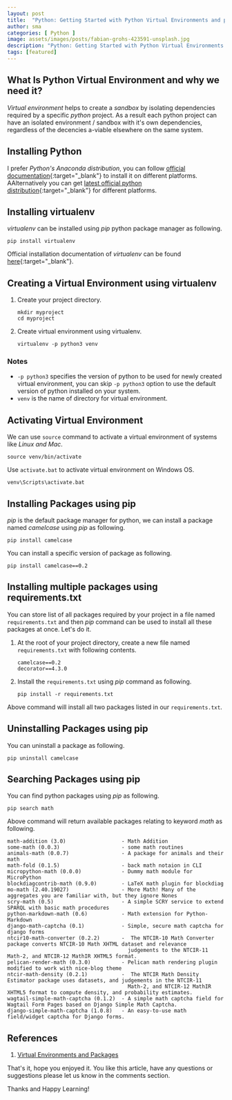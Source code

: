 ```yaml
---
layout: post
title:  "Python: Getting Started with Python Virtual Environments and pip"
author: sma
categories: [ Python ]
image: assets/images/posts/fabian-grohs-423591-unsplash.jpg
description: "Python: Getting Started with Python Virtual Environments and pip"
tags: [featured]
---
```


## What Is Python Virtual Environment and why we need it?

*Virtual environment* helps to create a *sandbox* by isolating dependencies required by a specific *python* project. As a result each python project can have an isolated environment / sandbox with it's own dependencies, regardless of the decencies a-viable elsewhere on the same system.


## Installing Python

I prefer *Python's Anaconda distribution*, you can follow [official documentation](https://docs.anaconda.com/anaconda/install/){:target="_blank"} to install it on different platforms. AAlternatively you can get [latest official python distribution](https://www.python.org/downloads/release/python-373/){:target="_blank"} for different platforms. 

## Installing virtualenv

*virtualenv* can be installed using *pip* python package manager as following.

```
pip install virtualenv
```
Official installation documentation of *virtualenv* can be found [here](https://virtualenv.pypa.io/en/latest/installation/){:target="_blank"}.


## Creating a Virtual Environment using virtualenv

1. Create your project directory.
    ```
    mkdir myproject
    cd myproject
    ```
2. Create virtual environment using virtualenv.
    ```
    virtualenv -p python3 venv
    ```
### Notes
- `-p python3` specifies the version of python to be used for newly created virtual environment, you can skip `-p python3` option to use the default version of python installed on your system.
- `venv` is the name of directory for virtual environment.

## Activating Virtual Environment

We can use `source` command to activate a virtual environment of systems like *Linux and Mac*.

```
source venv/bin/activate
```
Use `activate.bat` to activate virtual environment on Windows OS.

```
venv\Scripts\activate.bat
```

## Installing Packages using pip

*pip* is the default package manager for python, we can install a package named *camelcase* using *pip* as following.

```
pip install camelcase
```

You can install a specific version of package as following.

```
pip install camelcase==0.2
```

## Installing multiple packages using requirements.txt

You can store list of all packages required by your project in a file named `requirements.txt` and then *pip* command can be used to install all these packages at once. Let's do it.

1. At the root of your project directory, create a new file named `requirements.txt` with following contents.
    ```
    camelcase==0.2
    decorator==4.3.0
    ```
2. Install the `requirements.txt` using *pip* command as following.
    ```
    pip install -r requirements.txt
    ```
Above command will install all two packages listed in our `requirements.txt`.


## Uninstalling Packages using pip

You can uninstall a package as following.

```
pip uninstall camelcase
```


## Searching Packages using pip

You can find python packages using *pip* as following.

```
pip search math
```

Above command will return available packages relating to keyword *math* as following.

```
math-addition (3.0)                  - Math Addition
some-math (0.0.3)                    - some math routines
animals-math (0.0.7)                 - A package for animals and their math
math-fold (0.1.5)                    - back math notaion in CLI
micropython-math (0.0.0)             - Dummy math module for MicroPython
blockdiagcontrib-math (0.9.0)        - LaTeX math plugin for blockdiag
mo-math (2.40.19027)                 - More Math! Many of the aggregates you are familiar with, but they ignore Nones
scry-math (0.5)                      - A simple SCRY service to extend SPARQL with basic math procedures
python-markdown-math (0.6)           - Math extension for Python-Markdown
django-math-captcha (0.1)            - Simple, secure math captcha for django forms
ntcir10-math-converter (0.2.2)       -  The NTCIR-10 Math Converter package converts NTCIR-10 Math XHTML dataset and relevance
                                       judgements to the NTCIR-11 Math-2, and NTCIR-12 MathIR XHTML5 format.
pelican-render-math (0.3.0)          - Pelican math rendering plugin modified to work with nice-blog theme
ntcir-math-density (0.2.1)           -  The NTCIR Math Density Estimator package uses datasets, and judgements in the NTCIR-11
                                       Math-2, and NTCIR-12 MathIR XHTML5 format to compute density, and probability estimates.
wagtail-simple-math-captcha (0.1.2)  - A simple math captcha field for Wagtail Form Pages based on Django Simple Math Captcha.
django-simple-math-captcha (1.0.8)   - An easy-to-use math field/widget captcha for Django forms.

```



## References
1. [Virtual Environments and Packages](https://docs.python.org/3/tutorial/venv.html)



That's it, hope you enjoyed it. You like this article, have any questions or suggestions please let us know in the comments section.

Thanks and Happy Learning!
